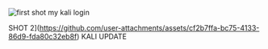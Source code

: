 ![first shot](https://github.com/user-attachments/assets/47871252-ab6c-415d-98db-6b37edb6bbc1)
my kali login


SHOT 2](https://github.com/user-attachments/assets/cf2b7ffa-bc75-4133-86d9-fda80c32eb8f)
KALI UPDATE
